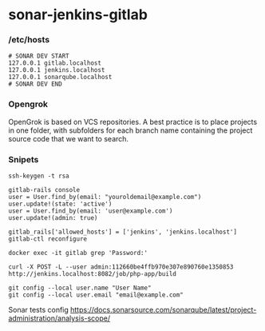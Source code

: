 # sonar-jenkins-gitlab

### /etc/hosts

```
# SONAR DEV START
127.0.0.1 gitlab.localhost
127.0.0.1 jenkins.localhost
127.0.0.1 sonarqube.localhost
# SONAR DEV END
```

### Opengrok 

OpenGrok is based on VCS repositories. A best practice is to place projects in one folder, with subfolders for each branch name containing the project source code that we want to search.


### Snipets

```
ssh-keygen -t rsa

gitlab-rails console
user = User.find_by(email: "youroldemail@example.com")
user.update!(state: 'active')
user = User.find_by(email: 'user@example.com')
user.update!(admin: true)

gitlab_rails['allowed_hosts'] = ['jenkins', 'jenkins.localhost']
gitlab-ctl reconfigure

docker exec -it gitlab grep 'Password:'

curl -X POST -L --user admin:112660be4ffb970e307e890760e1350853 http://jenkins.localhost:8082/job/php-app/build

git config --local user.name "User Name"
git config --local user.email "email@example.com"

```
Sonar tests config
https://docs.sonarsource.com/sonarqube/latest/project-administration/analysis-scope/